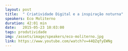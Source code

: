 ```yaml
---
layout: post
title:  " Criatividade Digital e a inspiração noturna"
speakers: Eco Moliterno
duration: 42:01 min
date:   2015-05-23 10:03:00
tags: produtividade
img: /assets/image/speakers/eco-moliterno.jpg
link: https://www.youtube.com/watch?v=44QZqfyEWNg
---
```

